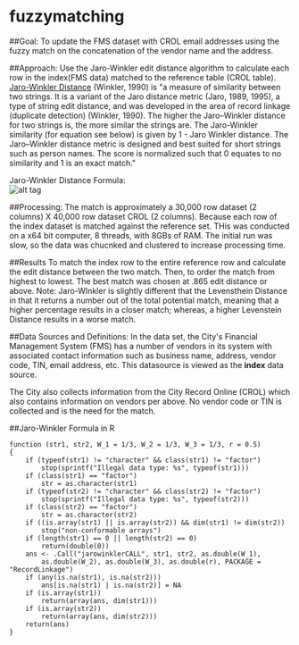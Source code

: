 # fuzzymatching 
##Goal: 
To update the FMS dataset with CROL email addresses using the fuzzy match on the concatenation of the vendor name and the address. 

##Approach: 
Use the Jaro-Winkler edit distance algorithm to calculate each row in the index(FMS data) matched to the reference table (CROL table).
<a href="https://en.wikipedia.org/wiki/Jaro%E2%80%93Winkler_distance">Jaro-Winkler Distance</a> (Winkler, 1990) is "a measure of similarity between two strings. It is a variant of the Jaro distance metric (Jaro, 1989, 1995), a type of string edit distance, and was developed in the area of record linkage (duplicate detection) (Winkler, 1990). The higher the Jaro–Winkler distance for two strings is, the more similar the strings are. The Jaro-Winkler similarity (for equation see below) is given by 1 - Jaro Winkler distance. The Jaro–Winkler distance metric is designed and best suited for short strings such as person names. The score is normalized such that 0 equates to no similarity and 1 is an exact match."

Jaro-Winkler Distance Formula:
<br>
![alt tag](https://www.safaribooksonline.com/library/view/haskell-data-analysis/9781783286331/graphics/6331OS_03_03.jpg)
<br>


##Processing: 
The match is approximately a 30,000 row dataset (2 columns) X 40,000 row dataset CROL (2 columns). Because each row of the index dataset is matched against the reference set. THis was conducted on a x64 bit computer, 8 threads, with 8GBs of RAM. The initial run was slow, so the data was chucnked and clustered to increase processing time. 

##Results
To match the index row to the entire reference row and calculate the edit distance between the two match. Then, to order the match from highest to lowest. The best match was chosen at .865 edit distance or above. Note: Jaro-WInkler is slightly different that the Levensthein Distance in that it returns a number out of the total potential match, meaning that a higher percentage results in a closer match; whereas, a higher Levenstein Distance results in a worse match. 

##Data Sources and Definitions:
In the data set, the City's Financial Management System (FMS) has a number of vendors in its system with associated contact information such as business name, address, vendor code, TIN, email address, etc. This datasource is viewed as the <b>index</b> data source. 

The City also collects information from the City Record Online (CROL) which also contains information on vendors per above. No vendor code or TIN is collected and is the need for the match. 


##Jaro-Winkler Formula in R
```
function (str1, str2, W_1 = 1/3, W_2 = 1/3, W_3 = 1/3, r = 0.5) 
{
    if (typeof(str1) != "character" && class(str1) != "factor") 
        stop(sprintf("Illegal data type: %s", typeof(str1)))
    if (class(str1) == "factor") 
        str = as.character(str1)
    if (typeof(str2) != "character" && class(str2) != "factor") 
        stop(sprintf("Illegal data type: %s", typeof(str2)))
    if (class(str2) == "factor") 
        str = as.character(str2)
    if ((is.array(str1) || is.array(str2)) && dim(str1) != dim(str2)) 
        stop("non-conformable arrays")
    if (length(str1) == 0 || length(str2) == 0) 
        return(double(0))
    ans <- .Call("jarowinklerCALL", str1, str2, as.double(W_1), 
        as.double(W_2), as.double(W_3), as.double(r), PACKAGE = "RecordLinkage")
    if (any(is.na(str1), is.na(str2))) 
        ans[is.na(str1) | is.na(str2)] = NA
    if (is.array(str1)) 
        return(array(ans, dim(str1)))
    if (is.array(str2)) 
        return(array(ans, dim(str2)))
    return(ans)
}
```
